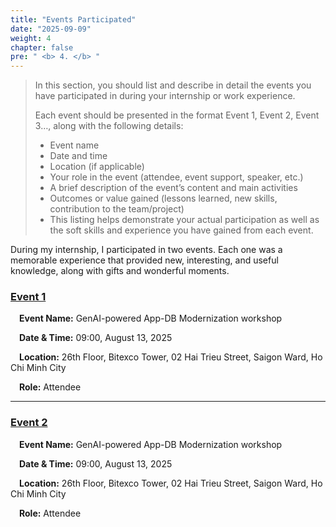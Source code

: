 ```yaml
---
title: "Events Participated"
date: "2025-09-09"
weight: 4
chapter: false
pre: " <b> 4. </b> "
---
```


> In this section, you should list and describe in detail the events you have participated in during your internship or work experience.
>
> Each event should be presented in the format Event 1, Event 2, Event 3…, along with the following details:
>
> - Event name
> - Date and time
> - Location (if applicable)
> - Your role in the event (attendee, event support, speaker, etc.)
> - A brief description of the event’s content and main activities
> - Outcomes or value gained (lessons learned, new skills, contribution to the team/project)
> - This listing helps demonstrate your actual participation as well as the soft skills and experience you have gained from each event.

During my internship, I participated in two events. Each one was a memorable experience that provided new, interesting, and useful knowledge, along with gifts and wonderful moments.

### [Event 1](4.1-Event1/)

&emsp;**Event Name:** GenAI-powered App-DB Modernization workshop

&emsp;**Date & Time:** 09:00, August 13, 2025

&emsp;**Location:** 26th Floor, Bitexco Tower, 02 Hai Trieu Street, Saigon Ward, Ho Chi Minh City

&emsp;**Role:** Attendee

---

### [Event 2](4.2-Event2/)

&emsp;**Event Name:** GenAI-powered App-DB Modernization workshop

&emsp;**Date & Time:** 09:00, August 13, 2025

&emsp;**Location:** 26th Floor, Bitexco Tower, 02 Hai Trieu Street, Saigon Ward, Ho Chi Minh City

&emsp;**Role:** Attendee
